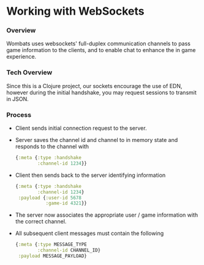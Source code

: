 # Working with WebSockets

### Overview

Wombats uses websockets' full-duplex communication channels to pass game information to the clients, and to enable chat to enhance the in game experience.

### Tech Overview

Since this is a Clojure project, our sockets encourage the use of EDN, however during the initial handshake, you may request sessions to transmit in JSON.

### Process

- Client sends initial connection request to the server.
- Server saves the channel id and channel to in memory state and responds to the channel with

    ```clj
    {:meta {:type :handshake
            :channel-id 1234}}
    ```
- Client then sends back to the server identifying information

    ```clj
    {:meta {:type :handshake
            :channel-id 1234}
     :payload {:user-id 5678
               :game-id 4321}}
    ```
- The server now associates the appropriate user / game information with the correct channel.
- All subsequent client messages must contain the following
  ```clj
  {:meta {:type MESSAGE_TYPE
          :channel-id CHANNEL_ID}
   :payload MESSAGE_PAYLOAD}
  ```
